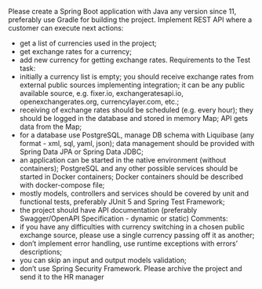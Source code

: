 Please create a Spring Boot application with Java any version since 11, preferably
use Gradle for building the project. Implement REST API where a customer can
execute next actions:
- get a list of currencies used in the project;
- get exchange rates for a currency;
- add new currency for getting exchange rates.
Requirements to the Test task:
- initially a currency list is empty; you should receive exchange rates from
external public sources implementing integration; it can be any public available
source, e.g. fixer.io, exchangeratesapi.io, openexchangerates.org,
currencylayer.com, etc.;
- receiving of exchange rates should be scheduled (e.g. every hour); they
should be logged in the database and stored in memory Map; API gets data
from the Map;
- for a database use PostgreSQL, manage DB schema with Liquibase (any
format - xml, sql, yaml, json); data management should be provided with
Spring Data JPA or Spring Data JDBC;
- an application can be started in the native environment (without containers);
PostgreSQL and any other possible services should be started in Docker
containers; Docker containers should be described with docker-compose file;
- mostly models, controllers and services should be covered by unit and
functional tests, preferably JUnit 5 and Spring Test Framework;
- the project should have API documentation (preferably Swagger/OpenAPI
Specification - dynamic or static)
Comments:
- if you have any difficulties with currency switching in a chosen public
exchange source, please use a single currency passing off it as another;
- don’t implement error handling, use runtime exceptions with errors’
descriptions;
- you can skip an input and output models validation;
- don’t use Spring Security Framework.
Please archive the project and send it to the HR manager
